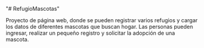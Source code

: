 "# RefugioMascotas" 

Proyecto de página web, donde se pueden registrar varios refugios y cargar los datos de diferentes mascotas que buscan hogar.
Las personas pueden ingresar, realizar un pequeño registro y solicitar la adopción de una mascota.
